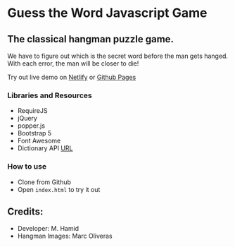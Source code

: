 # Guess the Word Javascript Game
## The classical hangman puzzle game.
We have to figure out which is the secret word before the man gets hanged. With each error, the man will be closer to die!

Try out live demo on [Netlify](https://whatword.netlify.app/) or [Github Pages](https://mhamid49.github.io/Guess-the-Word-Javascript-Game/)

### Libraries and Resources
* RequireJS
* jQuery
* popper.js
* Bootstrap 5
* Font Awesome
* Dictionary API [URL](https://dictionaryapi.dev/)

### How to use

* Clone from Github
* Open `index.html` to try it out

## Credits:
* Developer: M. Hamid
* Hangman Images: Marc Oliveras
